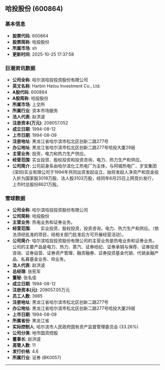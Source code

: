## 哈投股份 (600864)

### 基本信息

- **股票代码**: 600864
- **股票简称**: 哈投股份
- **所属市场**: sh
- **更新时间**: 2025-10-25 17:37:58

### 巨潮资讯数据

- **公司全称**: 哈尔滨哈投投资股份有限公司
- **英文名称**: Harbin Hatou Investment Co., Ltd.
- **A股代码**: 600864
- **A股简称**: 哈投股份
- **所属市场**: 上交所
- **所属行业**: 资本市场服务
- **法人代表**: 赵洪波
- **注册资本(万元)**: 208057.052
- **成立日期**: 1994-08-12
- **上市日期**: 1994-08-09
- **注册地址**: 黑龙江省哈尔滨市松北区创新二路277号
- **办公地址**: 黑龙江省哈尔滨市松北区创新二路277号哈投大厦29层
- **主营业务**: 投资，电力和热力生产供应。
- **经营范围**: 实业投资、股权投资和投资咨询，电力、热力生产和供应。
- **公司简介**: 公司前身系由哈尔滨化工热电厂为主体，与阿城热电厂、岁宝集团(深圳)实业有限公司于1994年共同出资发起设立，始将发起人净资产和现金投入折为国家股3018万股、法人股3103万股，经同年6月25日上网竞价发行，上市时总股份8621万股。

### 雪球数据

- **公司全称**: 哈尔滨哈投投资股份有限公司
- **公司简称**: 哈投股份
- **主营业务**: 热电业务和证券业务。
- **经营范围**: 　　实业投资，股权投资，投资咨询，电力、热力生产和供应。（依法须经批准的项目，经相关部门批准后方可开展经营活动）。
- **公司简介**: 哈尔滨哈投投资股份有限公司的主营业务是热电业务和证券业务。公司的主要产品是电力、热力、蒸汽、证券经纪、证券承销与保荐、证券投资咨询、证券自营、证券资产管理、融资融券、证券投资基金代销、代销金融产品、私募基金业务、IB业务。
- **法人代表**: 赵洪波
- **总经理**: 张宪军
- **董秘**: 张名佳
- **成立日期**: 1994-08-12
- **注册资本(元)**: 208057.05万元
- **员工人数**: 3985
- **注册地址**: 黑龙江省哈尔滨市松北区创新二路277号
- **办公地址**: 黑龙江省哈尔滨市松北区创新二路277号哈投大厦29层
- **上市日期**: 1994-08-09
- **所属省份**: 黑龙江省
- **实际控制人**: 哈尔滨市人民政府国有资产监督管理委员会 (33.26%)
- **公司分类**: 地市国资控股
- **董事长**: 赵洪波
- **高管人数**: 11
- **发行价格**: 4.6
- **所属行业**: 证券 (BK0057)

---
